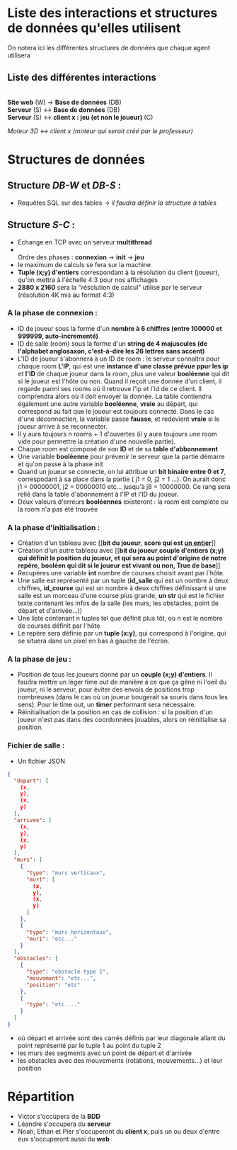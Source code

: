 # Liste des interactions et structures de données qu'elles utilisent

On notera ici les différentes structures de données que chaque agent utilisera

## Liste des différentes interactions

<br/>**Site web** (W) -> **Base de données** (DB)
<br/> **Serveur** (S) <-> **Base de données** (DB)
<br/> **Serveur** (S) <-> **client x : jeu (et non le joueur)** (C)

*Moteur 3D <-> client x (moteur qui serait créé par le professeur)*

# Structures de données

## Structure *DB-W* et *DB-S* :

- Requêtes SQL sur des tables
  -> *il faudra définir la structure à tables*

## Structure *S-C* :

- Echange en TCP avec un serveur **multithread**
- <br/> Ordre des phases : **connexion** -> **init** -> **jeu** 
- le maximum de calculs se fera sur la machine
- **Tuple (x;y) d'entiers** correspondant à la résolution du client (joueur), qu'on mettra à l'échelle 4:3 pour nos
  affichages
- **2880 x 2160** sera la "résolution de calcul" utilisé par le serveur (résolution 4K mis au format 4:3)

### **A la phase de connexion :**

- ID de joueur sous la forme d'un **nombre à 6
  chiffres (entre 100000 et 999999, auto-incrementé)**
- ID de salle (room) sous la forme d'un **string de 4 majuscules (de l'alphabet anglosaxon, c'est-à-dire les 26 lettres
  sans accent)**
- L'ID de joueur s'abonnera à un ID de room : le serveur connaitra pour chaque room **L'IP**, qui est une **instance
  d'une classe prévue ppur les ip** et **l'ID** de chaque joueur dans la room, plus une valeur **booléenne** qui dit si
  le joueur est l'hôte ou non. Quand il reçoit une donnée d'un client, il regarde parmi ses rooms où il retrouve l'ip et
  l'id de ce client. Il comprendra alors où il doit envoyer la donnée. La table contiendra également une autre
  variable **booléenne**, **vraie** au départ, qui correspond au fait que le joueur est toujours connecté. Dans le cas
  d'une déconnection, la variable passe **fausse**, et redevient **vraie** si le joueur arrive à se reconnecter.
- Il y aura toujours n rooms + 1 d'ouvertes (il y aura toujours une room vide pour permettre la création d'une nouvelle
  partie).
- Chaque room est composé de son **ID** et de sa **table d'abbonnement**
- Une variable **booléenne** pour prévenir le serveur que la partie démarre et qu'on passe à la phase init
- Quand un joueur se connecte, on lui attribue un **bit binaire entre 0 et 7**, correspodant à sa place dans la partie (
  j1 = 0, j2 = 1 ...).
  On aurait donc j1 = 00000001, j2 = 00000010 etc... jusqu'à j8 = 10000000. Ce rang sera relié dans la table
  d'abonnement à l'IP et l'ID du joueur.
- Deux valeurs d'erreurs **booléennes** existeront : la room est complète ou la room n'a pas été trouvée

### **A la phase d'initialisation :**

- Création d'un tableau avec [[**bit du joueur**, **score qui est <u> un entier</u>**]]
- Création d'un autre tableau avec [[**bit du joueur**,**couple d'entiers (x;y) qui définit la position du joueur, et
  qui sera au point d'origine de notre repère**, **booléen qui dit si le joueur est vivant ou non, True de base**]]
- Recupères une variable **int** nombre de courses choisit avant par l'hôte.
- Une salle est représenté par un tuple (**id_salle** qui est un nombre à deux chiffres, **id_course** qui est un nombre
  à deux chiffres définissant si une salle est un morceau d'une course plus grande, **un str** qui est le fichier texte
  contenant les infos de la salle (les murs, les obstacles, point de départ et d'arrivée...))
- Une liste contenant n tuples tel que définit plus tôt, où n est le nombre de courses définit par l'hôte
- Le repère sera définie par un **tuple (x:y)**, qui correspond à l'origine, qui se situera dans un pixel en bas à
  gauche de l'écran.

### **A la phase de jeu :**

- Position de tous les joueurs donné par un **couple (x;y) d'entiers**. Il faudra mettre un léger time out de manière à
  ce que ça gêne ni l'oeil du joueur, ni le serveur, pour éviter des envois de positions trop nombreuses (dans le cas où
  un joueur bougerait sa souris dans tous les sens). Pour le time out, un **timer** performant sera nécessaire.
- Réinitialisation de la position en cas de collision : si la position d'un joueur n'est pas dans des coordonnées
  jouables, alors on réinitialise sa position.

### **Fichier de salle :**

- Un fichier JSON

```JSON
{
  "depart": [
    (x,
    y),
    (x,
    y)
  ],
  "arrivee": [
    (x,
    y),
    (x,
    y)
  ],
  "murs": [
    {
      "type": "murs verticaux",
      "mur1": [
        (x,
        y),
        (x,
        y)
      ]
    },
    {
      "type": "murs horizontaux",
      "mur1": "etc..."
    }
  ],
  "obstacles": [
    {
      "type": "obstacle type 1",
      "mouvement": "etc...",
      "position": "etc"
    },
    {
      "type": "etc...."
    }
  ]
}
```

- où départ et arrivée sont des carrés définis par leur diagonale allant du point représenté par le tuple 1 au point du
  tuple 2
- les murs des segments avec un point de départ et d'arrivée
- les obstacles avec des mouvements (rotations, mouvements...) et leur position

# Répartition

- Victor s'occupera de la **BDD**
- Léandre s'occupera du **serveur**
- Noah, Ethan et Pier s'occuperont du **client x**, puis un ou deux d'entre eux s'occuperont aussi du **web**
